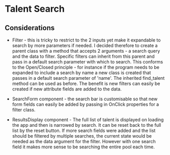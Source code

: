 # Talent Search

## Considerations

* Filter - this is tricky to restrict to the 2 inputs yet make it expandable to search by more parameters if needed. I decided therefore to create a parent class with a method that accepts 2 arguments - a search query and the data to filter. Specific filters can inherit from this parent and pass in a default search parameter with which to search. This conforms to the Open/Closed principle - for instance if the program needs to be expanded to include a search by name a new class is created that passes in a default search parameter of 'name'. The inherited find_talent method can be used as before. The benefit is new filters can easily be created if new attribute fields are added to the data.

* SearchForm component - the search bar is customisable so that new form fields can easily be added by passing in OnClick properties for a filter class.

* ResultsDisplay component - The full list of talent is displayed on loading the app and then is narrowed by search. It can be reset back to the full list by the reset button. If more search fields were added and the list should be filtered by multiple searches, the current state would be needed as the data argument for the filter. However with one search field it makes more sense to be searching the entire pool each time.

